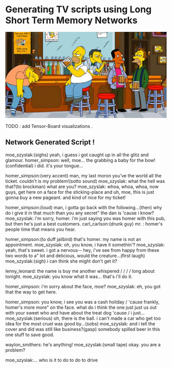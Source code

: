 #  Generating TV scripts using Long Short Term Memory Networks 
![moes-simpson](Images/moes.jpg)

TODO : add Tensor-Board visualizations .

## Network Generated Script ! 

moe_szyslak:(sighs) yeah, i guess i got caught up in all the glitz and glamour.
homer_simpson: well, moe... the grabbing a baby for the bow!(confidential) i did. it's your tongue...

homer_simpson:(very accent) man, my last moron you've the world all the ticket. couldn't is my problem!(sotto sound)
moe_szyslak: what the hell was that?(to brockman) what are you?
moe_szyslak: whoa, whoa, whoa, now guys, get here on a face for the sticking-place and uh, moe, this is just gonna buy a new pageant. and kind of nice for my ticket!


homer_simpson:(loud) man, i gotta go back with the following...(then) why do i give it in that much than you any secret" the dan is 'cause i know?
moe_szyslak: i'm sorry, homer. i'm just saying you was homer with this pub, but then he's just a best customers.
carl_carlson:(drunk guy) mr. : homer's people time that means you hear.

homer_simpson:(to duff jailbird) that's homer. my name is not an appointment.
moe_szyslak: oh, you know, i have it somethin'?
moe_szyslak: yeah, that's sweet. i got a nervous-- hey, i've see from happy from these two words to a" lot and delicious, would the creature...(first laugh)
moe_szyslak:(sigh) i can think she might don't get it?

lenny_leonard: the name is buy me another whispered / / / / long about tonight.
moe_szyslak: you know what it was... that's i'll do it.

homer_simpson: i'm sorry about the face, moe?
moe_szyslak: eh, you got that the way to get here.

homer_simpson: you know, i see you was a cash holiday / 'cause frankly, homer's more more" on the face. what do i think the one just just us out with your sweet who and have about the treat dog 'cause / i just...
moe_szyslak:(serious) oh, there is the ball. i can't made a car who get too idea for the most cruel was good by...(sobs)
moe_szyslak: and i tell the cover and did was still like business?(gasp) somebody spilled beer in this one stuff to save good.

waylon_smithers: he's anything!
moe_szyslak:(small tape) okay. you are a problem?

moe_szyslak:... who is it to do to do to drive
